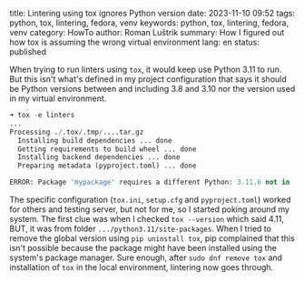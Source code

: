 title: Lintering using tox ignores Python version
date: 2023-11-10 09:52
tags: python, tox, lintering, fedora, venv
keywords: python, tox, lintering, fedora, venv
category: HowTo
author: Roman Luštrik
summary: How I figured out how tox is assuming the wrong virtual environment
lang: en
status: published

When trying to run linters using `tox`, it would keep use Python 3.11 to run. But this isn't what's defined in my project configuration that says it should be Python versions between and including 3.8 and 3.10 nor the version used in my virtual environment.

```python
➜ tox -e linters
...
Processing ./.tox/.tmp/....tar.gz
  Installing build dependencies ... done
  Getting requirements to build wheel ... done
  Installing backend dependencies ... done
  Preparing metadata (pyproject.toml) ... done

ERROR: Package 'mypackage' requires a different Python: 3.11.6 not in '<3.11,>=3.8'
```

The specific configuration (`tox.ini`, `setup.cfg` and `pyproject.toml`) worked for others and testing server, but not for me, so I started poking around my system. The first clue was when I checked `tox --version` which said 4.11, BUT, it was from folder `.../python3.11/site-packages`. When I tried to remove the global version using `pip uninstall tox`, pip complained that this isn't possible because the package might have been installed using the system's package manager. Sure enough, after `sudo dnf remove tox` and installation of `tox` in the local environment, lintering now goes through.